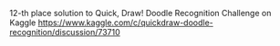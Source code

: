 12-th place solution to Quick, Draw! Doodle Recognition Challenge on Kaggle
https://www.kaggle.com/c/quickdraw-doodle-recognition/discussion/73710

